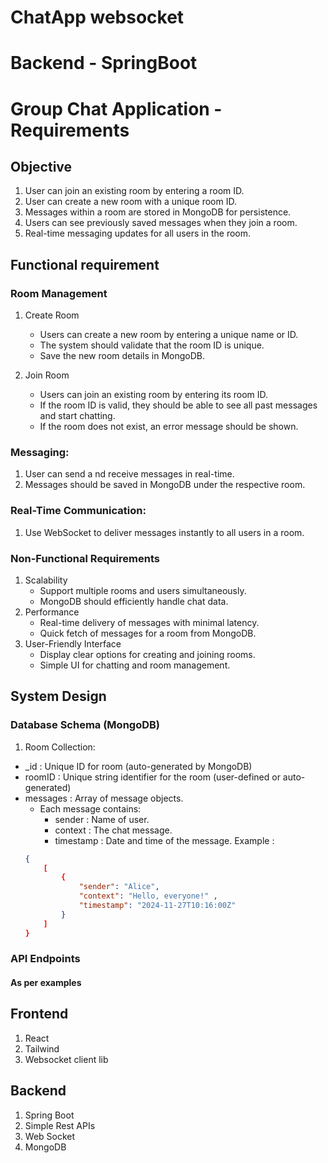 <!------------------------------>
<!---->
<!---->
# ChatApp websocket

# Backend - SpringBoot

# Group Chat Application - Requirements

## Objective
1. User can join an existing room by entering a room ID.
2. User can create a new room with a unique room ID.
3. Messages within a room are stored in MongoDB for persistence.
4. Users can see previously saved messages when they join a room.
5. Real-time messaging updates for all users in the room.

## Functional requirement
### Room Management
1. Create Room
    - Users can create a new room by entering a unique name or ID.
    - The system should validate that the room ID is unique.
    - Save the new room details in MongoDB.

2. Join Room
    - Users can join an existing room by entering its room ID.
    - If the room ID is valid, they should be able to see all past messages and start chatting.
    - If the room does not exist, an error message should be shown.
### Messaging:
1. User can send a nd receive messages in real-time.
2. Messages should be saved in MongoDB under the respective room.
### Real-Time Communication:
1. Use WebSocket to deliver messages instantly to all users in a room.
### Non-Functional Requirements
1. Scalability
    - Support multiple rooms and users simultaneously.
    - MongoDB should efficiently handle chat data.
2. Performance 
    - Real-time delivery of messages with minimal latency.
    - Quick fetch of messages for a room from MongoDB.
3. User-Friendly Interface
    - Display clear options for creating and joining rooms.
    - Simple UI for chatting and room management.
## System Design 
### Database Schema (MongoDB)
1. Room Collection:
 - _id : Unique ID for room (auto-generated by MongoDB)
 - roomID : Unique string identifier for the room (user-defined or auto-generated)
 - messages : Array of message objects.
    - Each message contains: 
        - sender : Name of user.
        - context : The chat message.
        - timestamp : Date and time of the message.
    Example : 
    ```json 
    {
        [
            {
                "sender": "Alice",
                "context": "Hello, everyone!" ,
                "timestamp": "2024-11-27T10:16:00Z"
            }
        ]
    }
    ```
### API Endpoints
#### As per examples




## Frontend 
1. React
2. Tailwind
3. Websocket client lib

## Backend
1. Spring Boot
2. Simple Rest APIs
3. Web Socket
4. MongoDB


